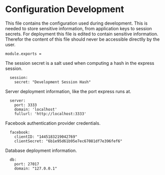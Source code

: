 # Configuration Development
This file contains the configuration used during development. This is needed 
to store sensitive information, from application keys to session secrets. For 
deployment this file is edited to contain sensitive information. Therefor the 
content of this file should never be accessible directlly by the user.

    module.exports =
  
The session secret is a salt used when computing a hash in the express session.

      session:
        secret: "Development Session Hash"

Server deployment information, like the port express runs at.

      server:
        port: 3333
        domain: 'localhost'
        fullurl: 'http://localhost:3333'

Facebook authentication provider credentials.
  
      facebook:
        clientID: "1445183219042769"
        clientSecret: "6b1e95d61b95e7ec67081df7e396fef6" 

Database deployment information.
      
      db:
        port: 27017
        domain: "127.0.0.1"